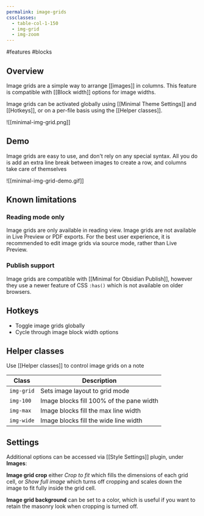 ```yaml
---
permalink: image-grids
cssclasses:
  - table-col-1-150
  - img-grid
  - img-zoom
---
```


#features #blocks

## Overview

Image grids are a simple way to arrange [[images]] in columns. This feature is compatible with [[Block width]] options for image widths.

Image grids can be activated globally using [[Minimal Theme Settings]] and [[Hotkeys]], or on a per-file basis using the [[Helper classes]].

![[minimal-img-grid.png]]

## Demo

Image grids are easy to use, and don't rely on any special syntax. All you do is add an extra line break between images to create a row, and columns take care of themselves

![[minimal-img-grid-demo.gif]]

## Known limitations

### Reading mode only

Image grids are only available in reading view. Image grids are not available in Live Preview or PDF exports. For the best user experience, it is recommended to edit image grids via source mode, rather than Live Preview. 

### Publish support

Image grids are compatible with [[Minimal for Obsidian Publish]], however they use a newer feature of CSS `:has()` which is not available on older browsers.

## Hotkeys

- Toggle image grids globally
- Cycle through image block width options

## Helper classes

Use [[Helper classes]] to control image grids on a note

| Class      | Description                              |
| ---------- | ---------------------------------------- |
| `img-grid` | Sets image layout to grid mode           |
| `img-100`  | Image blocks fill 100% of the pane width |
| `img-max`  | Image blocks fill the max line width     |
| `img-wide` | Image blocks fill the wide line width    |

## Settings

Additional options can be accessed via [[Style Settings]] plugin, under **Images**:

**Image grid crop** either _Crop to fit_ which fills the dimensions of each grid cell, or _Show full image_ which turns off cropping and scales down the image to fit fully inside the grid cell.

**Image grid background** can be set to a color, which is useful if you want to retain the masonry look when cropping is turned off.
